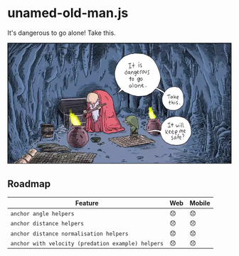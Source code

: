 # unamed-old-man.js

It's dangerous to go alone! Take this.

[![It's dangerous to go alone! Take this.](https://raw.githubusercontent.com/trinketmage/trinketmage.github.io/master/static/its_dangerous_to_go_alone-zac_gorman.webp)](https://magicalgametime.com/image/48470399171)

## Roadmap

| Feature | Web | Mobile |
| ------- | --- | ------- |
| `anchor angle helpers`  | 😞 | 😞 |
| `anchor distance helpers` | 😞 | 😞 |
| `anchor distance normalisation helpers` | 😞 | 😞 |
| `anchor with velocity (predation example) helpers` | 😞 | 😞 |
